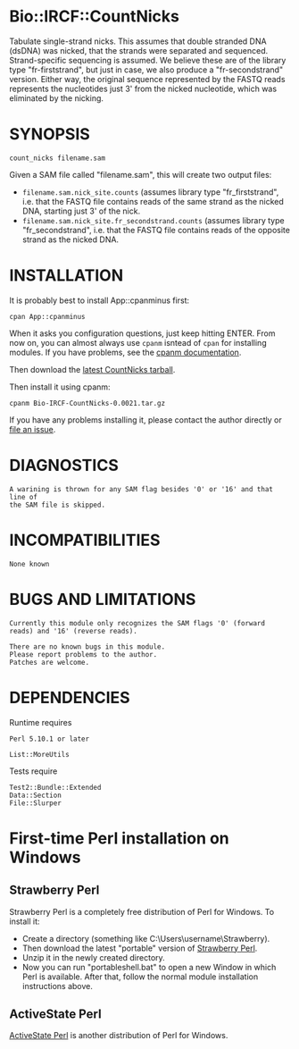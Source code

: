 # Bio::IRCF::CountNicks

Tabulate single-strand nicks. This assumes that double stranded DNA (dsDNA) was nicked, that the strands were separated and sequenced. Strand-specific sequencing is assumed. We believe these are of the library type "fr-firststrand", but just in case, we also produce a "fr-secondstrand" version. Either way, the original sequence represented by the FASTQ reads represents the nucleotides just 3' from the nicked nucleotide, which was eliminated by the nicking.

# SYNOPSIS

    count_nicks filename.sam

Given a SAM file called "filename.sam", this will create two output files:

- `filename.sam.nick_site.counts` (assumes library type "fr\_firststrand", i.e. that the FASTQ file contains reads of the same strand as the nicked DNA, starting just 3' of the nick.
- `filename.sam.nick_site.fr_secondstrand.counts` (assumes library type "fr\_secondstrand", i.e. that the FASTQ file contains reads of the opposite strand as the nicked DNA.

# INSTALLATION

It is probably best to install App::cpanminus first:

    cpan App::cpanminus

When it asks you configuration questions, just keep hitting ENTER. From now on, you can almost always use `cpanm` isntead of `cpan` for installing modules. If you have problems, see the [cpanm documentation](https://metacpan.org/pod/App::cpanminus).

Then download the [latest CountNicks tarball](https://github.com/MU-IRCF/Bio-IRCF-CountNicks/raw/master/dists/Bio-IRCF-CountNicks-0.0021.tar.gz).

Then install it using cpanm:

    cpanm Bio-IRCF-CountNicks-0.0021.tar.gz

If you have any problems installing it, please contact the author directly or [file an issue](https://github.com/MU-IRCF/Bio-IRCF-CountNicks/issues/new).

# DIAGNOSTICS

    A warining is thrown for any SAM flag besides '0' or '16' and that line of
    the SAM file is skipped.

# INCOMPATIBILITIES

    None known

# BUGS AND LIMITATIONS

    Currently this module only recognizes the SAM flags '0' (forward reads) and '16' (reverse reads).

    There are no known bugs in this module.
    Please report problems to the author.
    Patches are welcome.

# DEPENDENCIES

Runtime requires

    Perl 5.10.1 or later

    List::MoreUtils

Tests require

    Test2::Bundle::Extended
    Data::Section
    File::Slurper

# First-time Perl installation on Windows

## Strawberry Perl

Strawberry Perl is a completely free distribution of Perl for Windows. To install it:

- Create a directory (something like C:\\Users\\username\\Strawberry).
- Then download the latest "portable" version of [Strawberry Perl](http://strawberyperl.com).
- Unzip it in the newly created directory.
- Now you can run "portableshell.bat" to open a new Window in which Perl is available. After that, follow the normal module installation instructions above.

## ActiveState Perl

[ActiveState Perl](http://www.activestate.com/activeperl/downloads) is another distribution of Perl for Windows.
